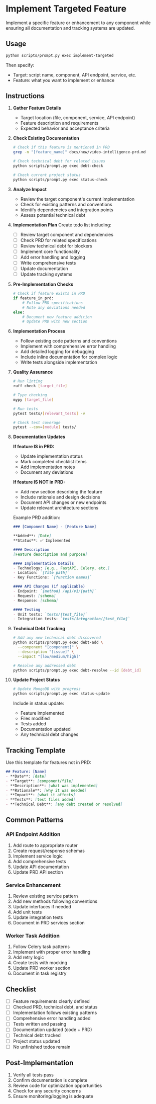 # Implement Targeted Feature

Implement a specific feature or enhancement to any component while ensuring all documentation and tracking systems are updated.

## Usage

```bash
python scripts/prompt.py exec implement-targeted
```

Then specify:
- Target: script name, component, API endpoint, service, etc.
- Feature: what you want to implement or enhance

## Instructions

1. **Gather Feature Details**
   - Target location (file, component, service, API endpoint)
   - Feature description and requirements
   - Expected behavior and acceptance criteria

2. **Check Existing Documentation**
   ```bash
   # Check if this feature is mentioned in PRD
   grep -n "[feature_name]" docs/new/video-intelligence-prd.md
   
   # Check technical debt for related issues
   python scripts/prompt.py exec debt-check
   
   # Check current project status
   python scripts/prompt.py exec status-check
   ```

3. **Analyze Impact**
   - Review the target component's current implementation
   - Check for existing patterns and conventions
   - Identify dependencies and integration points
   - Assess potential technical debt

4. **Implementation Plan**
   Create todo list including:
   - [ ] Review target component and dependencies
   - [ ] Check PRD for related specifications
   - [ ] Review technical debt for blockers
   - [ ] Implement core functionality
   - [ ] Add error handling and logging
   - [ ] Write comprehensive tests
   - [ ] Update documentation
   - [ ] Update tracking systems

5. **Pre-Implementation Checks**
   ```python
   # Check if feature exists in PRD
   if feature_in_prd:
       # Follow PRD specifications
       # Note any deviations needed
   else:
       # Document new feature addition
       # Update PRD with new section
   ```

6. **Implementation Process**
   - Follow existing code patterns and conventions
   - Implement with comprehensive error handling
   - Add detailed logging for debugging
   - Include inline documentation for complex logic
   - Write tests alongside implementation

7. **Quality Assurance**
   ```bash
   # Run linting
   ruff check [target_file]
   
   # Type checking
   mypy [target_file]
   
   # Run tests
   pytest tests/[relevant_tests] -v
   
   # Check test coverage
   pytest --cov=[module] tests/
   ```

8. **Documentation Updates**
   
   **If feature IS in PRD:**
   - Update implementation status
   - Mark completed checklist items
   - Add implementation notes
   - Document any deviations
   
   **If feature IS NOT in PRD:**
   - Add new section describing the feature
   - Include rationale and design decisions
   - Document API changes or new endpoints
   - Update relevant architecture sections
   
   Example PRD addition:
   ```markdown
   ### [Component Name] - [Feature Name]
   
   **Added**: [Date]
   **Status**: ✅ Implemented
   
   #### Description
   [Feature description and purpose]
   
   #### Implementation Details
   - Technology: [e.g., FastAPI, Celery, etc.]
   - Location: `[file path]`
   - Key Functions: `[function names]`
   
   #### API Changes (if applicable)
   - Endpoint: `[method] /api/v1/[path]`
   - Request: [schema]
   - Response: [schema]
   
   #### Testing
   - Unit tests: `tests/[test_file]`
   - Integration tests: `tests/integration/[test_file]`
   ```

9. **Technical Debt Tracking**
   ```bash
   # Add any new technical debt discovered
   python scripts/prompt.py exec debt-add \
     --component "[component]" \
     --description "[issue]" \
     --impact "[low/medium/high]"
   
   # Resolve any addressed debt
   python scripts/prompt.py exec debt-resolve --id [debt_id]
   ```

10. **Update Project Status**
    ```bash
    # Update MongoDB with progress
    python scripts/prompt.py exec status-update
    ```
    
    Include in status update:
    - Feature implemented
    - Files modified
    - Tests added
    - Documentation updated
    - Any technical debt changes

## Tracking Template

Use this template for features not in PRD:

```markdown
## Feature: [Name]
- **Date**: [date]
- **Target**: [component/file]
- **Description**: [what was implemented]
- **Rationale**: [why it was needed]
- **Impact**: [what it affects]
- **Tests**: [test files added]
- **Technical Debt**: [any debt created or resolved]
```

## Common Patterns

### API Endpoint Addition
1. Add route to appropriate router
2. Create request/response schemas
3. Implement service logic
4. Add comprehensive tests
5. Update API documentation
6. Update PRD API section

### Service Enhancement
1. Review existing service pattern
2. Add new methods following conventions
3. Update interfaces if needed
4. Add unit tests
5. Update integration tests
6. Document in PRD services section

### Worker Task Addition
1. Follow Celery task patterns
2. Implement with proper error handling
3. Add retry logic
4. Create tests with mocking
5. Update PRD worker section
6. Document in task registry

## Checklist

- [ ] Feature requirements clearly defined
- [ ] Checked PRD, technical debt, and status
- [ ] Implementation follows existing patterns
- [ ] Comprehensive error handling added
- [ ] Tests written and passing
- [ ] Documentation updated (code + PRD)
- [ ] Technical debt tracked
- [ ] Project status updated
- [ ] No unfinished todos remain

## Post-Implementation

1. Verify all tests pass
2. Confirm documentation is complete
3. Review code for optimization opportunities
4. Check for any security concerns
5. Ensure monitoring/logging is adequate
